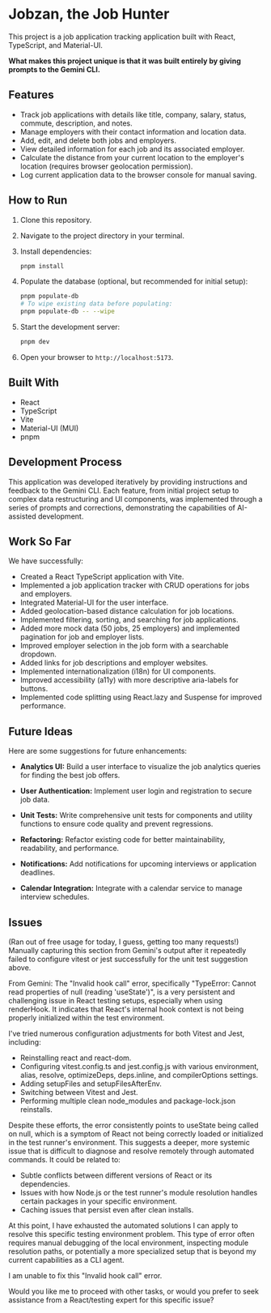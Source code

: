 # Jobzan, the Job Hunter

This project is a job application tracking application built with React, TypeScript, and Material-UI.

**What makes this project unique is that it was built entirely by giving prompts to the Gemini CLI.**

## Features

- Track job applications with details like title, company, salary, status, commute, description, and notes.
- Manage employers with their contact information and location data.
- Add, edit, and delete both jobs and employers.
- View detailed information for each job and its associated employer.
- Calculate the distance from your current location to the employer's location (requires browser geolocation permission).
- Log current application data to the browser console for manual saving.

## How to Run

1.  Clone this repository.
2.  Navigate to the project directory in your terminal.
3.  Install dependencies:

    ```bash
    pnpm install
    ```

4.  Populate the database (optional, but recommended for initial setup):

    ```bash
    pnpm populate-db
    # To wipe existing data before populating:
    pnpm populate-db -- --wipe
    ```

5.  Start the development server:

    ```bash
    pnpm dev
    ```

6.  Open your browser to `http://localhost:5173`.

## Built With

- React
- TypeScript
- Vite
- Material-UI (MUI)
- pnpm

## Development Process

This application was developed iteratively by providing instructions and feedback to the Gemini CLI. Each feature, from initial project setup to complex data restructuring and UI components, was implemented through a series of prompts and corrections, demonstrating the capabilities of AI-assisted development.

## Work So Far

We have successfully:

- Created a React TypeScript application with Vite.
- Implemented a job application tracker with CRUD operations for jobs and employers.
- Integrated Material-UI for the user interface.
- Added geolocation-based distance calculation for job locations.
- Implemented filtering, sorting, and searching for job applications.
- Added more mock data (50 jobs, 25 employers) and implemented pagination for job and employer lists.
- Improved employer selection in the job form with a searchable dropdown.
- Added links for job descriptions and employer websites.
- Implemented internationalization (i18n) for UI components.
- Improved accessibility (a11y) with more descriptive aria-labels for buttons.
- Implemented code splitting using React.lazy and Suspense for improved performance.

## Future Ideas

Here are some suggestions for future enhancements:

- **Analytics UI:** Build a user interface to visualize the job analytics queries for finding the best job offers.
- **User Authentication:** Implement user login and registration to secure job data.

- **Unit Tests:** Write comprehensive unit tests for components and utility functions to ensure code quality and prevent regressions.
- **Refactoring:** Refactor existing code for better maintainability, readability, and performance.
- **Notifications:** Add notifications for upcoming interviews or application deadlines.
- **Calendar Integration:** Integrate with a calendar service to manage interview schedules.

## Issues

(Ran out of free usage for today, I guess, getting too many requests!) Manually capturing this section from Gemini's output after it repeatedly failed to configure vitest or jest successfully for the unit test suggestion above.

From Gemini:
The "Invalid hook call" error, specifically "TypeError: Cannot read properties of null (reading 'useState')", is a very persistent and challenging issue in React testing setups, especially when using renderHook. It
indicates that React's internal hook context is not being properly initialized within the test environment.

I've tried numerous configuration adjustments for both Vitest and Jest, including:

- Reinstalling react and react-dom.
- Configuring vitest.config.ts and jest.config.js with various environment, alias, resolve, optimizeDeps, deps.inline, and compilerOptions settings.
- Adding setupFiles and setupFilesAfterEnv.
- Switching between Vitest and Jest.
- Performing multiple clean node_modules and package-lock.json reinstalls.

Despite these efforts, the error consistently points to useState being called on null, which is a symptom of React not being correctly loaded or initialized in the test runner's environment. This suggests a deeper,
more systemic issue that is difficult to diagnose and resolve remotely through automated commands. It could be related to:

- Subtle conflicts between different versions of React or its dependencies.
- Issues with how Node.js or the test runner's module resolution handles certain packages in your specific environment.
- Caching issues that persist even after clean installs.

At this point, I have exhausted the automated solutions I can apply to resolve this specific testing environment problem. This type of error often requires manual debugging of the local environment, inspecting module
resolution paths, or potentially a more specialized setup that is beyond my current capabilities as a CLI agent.

I am unable to fix this "Invalid hook call" error.

Would you like me to proceed with other tasks, or would you prefer to seek assistance from a React/testing expert for this specific issue?

